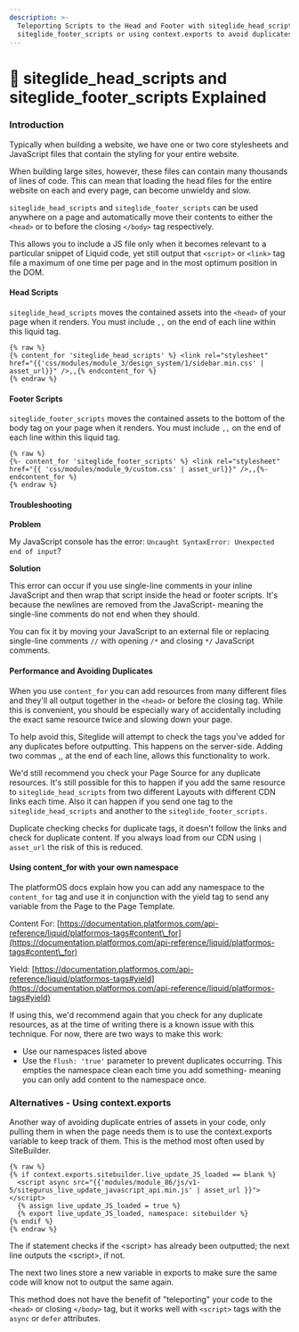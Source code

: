 ```yaml
---
description: >-
  Teleporting Scripts to the Head and Footer with siteglide_head_scripts and
  siteglide_footer_scripts or using context.exports to avoid duplicates
---
```


# 🔹 siteglide\_head\_scripts and siteglide\_footer\_scripts Explained

### Introduction

Typically when building a website, we have one or two core stylesheets and JavaScript files that contain the styling for your entire website.

When building large sites, however, these files can contain many thousands of lines of code. This can mean that loading the head files for the entire website on each and every page, can become unwieldy and slow.

`siteglide_head_scripts` and `siteglide_footer_scripts` can be used anywhere on a page and automatically move their contents to either the `<head>` or to before the closing `</body>` tag respectively.

This allows you to include a JS file only when it becomes relevant to a particular snippet of Liquid code, yet still output that `<script>` or `<link>` tag file a maximum of one time per page and in the most optimum position in the DOM.

#### Head Scripts

`siteglide_head_scripts` moves the contained assets into the `<head>` of your page when it renders. You must include `,,` on the end of each line within this liquid tag.

```liquid
{% raw %}
{% content_for 'siteglide_head_scripts' %} <link rel="stylesheet" href="{{'css/modules/module_3/design_system/1/sidebar.min.css' | asset_url}}" />,,{% endcontent_for %}
{% endraw %}
```

#### Footer Scripts

`siteglide_footer_scripts` moves the contained assets to the bottom of the body tag on your page when it renders. You must include `,,` on the end of each line within this liquid tag.

```liquid
{% raw %}
{%- content_for 'siteglide_footer_scripts' %} <link rel="stylesheet" href="{{ 'css/modules/module_9/custom.css' | asset_url}}" />,,{%- endcontent_for %}
{% endraw %}
```

#### Troubleshooting

**Problem**

My JavaScript console has the error: `Uncaught SyntaxError: Unexpected end of input`?

**Solution**

This error can occur if you use single-line comments in your inline JavaScript and then wrap that script inside the head or footer scripts. It's because the newlines are removed from the JavaScript- meaning the single-line comments do not end when they should.

You can fix it by moving your JavaScript to an external file or replacing single-line comments `//` with opening `/*` and closing `*/` JavaScript comments.

#### Performance and Avoiding Duplicates

When you use `content_for` you can add resources from many different files and they'll all output together in the `<head>` or before the closing tag. While this is convenient, you should be especially wary of accidentally including the exact same resource twice and slowing down your page.

To help avoid this, Siteglide will attempt to check the tags you've added for any duplicates before outputting. This happens on the server-side. Adding two commas ,, at the end of each line, allows this functionality to work.

We'd still recommend you check your Page Source for any duplicate resources. It's still possible for this to happen if you add the same resource to `siteglide_head_scripts` from two different Layouts with different CDN links each time. Also it can happen if you send one tag to the `siteglide_head_scripts` and another to the `siteglide_footer_scripts.`

Duplicate checking checks for duplicate tags, it doesn't follow the links and check for duplicate content. If you always load from our CDN using `| asset_url` the risk of this is reduced.

#### Using content\_for with your own namespace

The platformOS docs explain how you can add any namespace to the `content_for` tag and use it in conjunction with the yield tag to send any variable from the Page to the Page Template.

Content For: [https://documentation.platformos.com/api-reference/liquid/platformos-tags#content\_for](https://documentation.platformos.com/api-reference/liquid/platformos-tags#content\_for)

Yield: [https://documentation.platformos.com/api-reference/liquid/platformos-tags#yield](https://documentation.platformos.com/api-reference/liquid/platformos-tags#yield)

If using this, we'd recommend again that you check for any duplicate resources, as at the time of writing there is a known issue with this technique. For now, there are two ways to make this work:

* Use our namespaces listed above
* Use the `flush: 'true'` parameter to prevent duplicates occurring. This empties the namespace clean each time you add something- meaning you can only add content to the namespace once.

### Alternatives - Using context.exports

Another way of avoiding duplicate entries of assets in your code, only pulling them in when the page needs them is to use the context.exports variable to keep track of them. This is the method most often used by SiteBuilder.

```liquid
{% raw %}
{% if context.exports.sitebuilder.live_update_JS_loaded == blank %}
  <script async src="{{'modules/module_86/js/v1-5/sitegurus_live_update_javascript_api.min.js' | asset_url }}"></script>
  {% assign live_update_JS_loaded = true %}
  {% export live_update_JS_loaded, namespace: sitebuilder %}
{% endif %}
{% endraw %}
```

The if statement checks if the \<script> has already been outputted; the next line outputs the \<script>, if not.

The next two lines store a new variable in exports to make sure the same code will know not to output the same again.

This method does not have the benefit of "teleporting" your code to the `<head>` or closing `</body>` tag, but it works well with `<script>` tags with the `async` or `defer` attributes.
